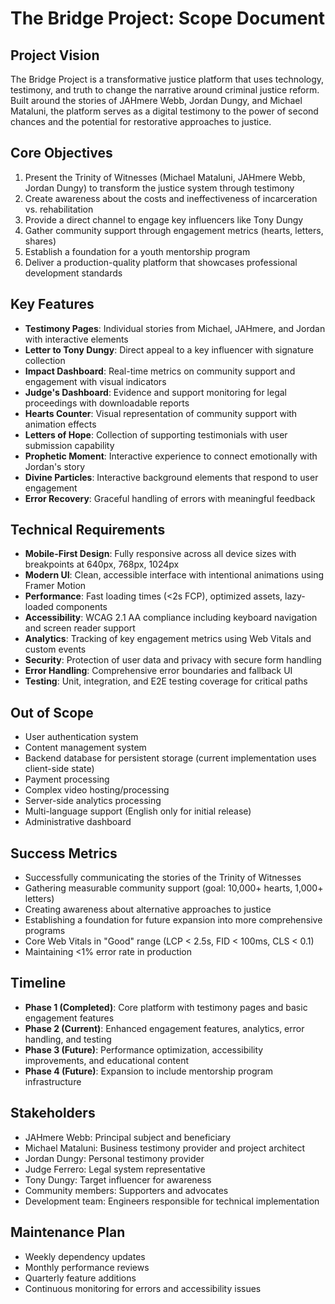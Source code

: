 # The Bridge Project: Scope Document

## Project Vision
The Bridge Project is a transformative justice platform that uses technology, testimony, and truth to change the narrative around criminal justice reform. Built around the stories of JAHmere Webb, Jordan Dungy, and Michael Mataluni, the platform serves as a digital testimony to the power of second chances and the potential for restorative approaches to justice.

## Core Objectives
1. Present the Trinity of Witnesses (Michael Mataluni, JAHmere Webb, Jordan Dungy) to transform the justice system through testimony
2. Create awareness about the costs and ineffectiveness of incarceration vs. rehabilitation
3. Provide a direct channel to engage key influencers like Tony Dungy
4. Gather community support through engagement metrics (hearts, letters, shares)
5. Establish a foundation for a youth mentorship program
6. Deliver a production-quality platform that showcases professional development standards

## Key Features
- **Testimony Pages**: Individual stories from Michael, JAHmere, and Jordan with interactive elements
- **Letter to Tony Dungy**: Direct appeal to a key influencer with signature collection
- **Impact Dashboard**: Real-time metrics on community support and engagement with visual indicators
- **Judge's Dashboard**: Evidence and support monitoring for legal proceedings with downloadable reports
- **Hearts Counter**: Visual representation of community support with animation effects
- **Letters of Hope**: Collection of supporting testimonials with user submission capability
- **Prophetic Moment**: Interactive experience to connect emotionally with Jordan's story
- **Divine Particles**: Interactive background elements that respond to user engagement
- **Error Recovery**: Graceful handling of errors with meaningful feedback

## Technical Requirements
- **Mobile-First Design**: Fully responsive across all device sizes with breakpoints at 640px, 768px, 1024px
- **Modern UI**: Clean, accessible interface with intentional animations using Framer Motion
- **Performance**: Fast loading times (<2s FCP), optimized assets, lazy-loaded components
- **Accessibility**: WCAG 2.1 AA compliance including keyboard navigation and screen reader support
- **Analytics**: Tracking of key engagement metrics using Web Vitals and custom events
- **Security**: Protection of user data and privacy with secure form handling
- **Error Handling**: Comprehensive error boundaries and fallback UI
- **Testing**: Unit, integration, and E2E testing coverage for critical paths

## Out of Scope
- User authentication system
- Content management system
- Backend database for persistent storage (current implementation uses client-side state)
- Payment processing
- Complex video hosting/processing
- Server-side analytics processing
- Multi-language support (English only for initial release)
- Administrative dashboard

## Success Metrics
- Successfully communicating the stories of the Trinity of Witnesses
- Gathering measurable community support (goal: 10,000+ hearts, 1,000+ letters)
- Creating awareness about alternative approaches to justice
- Establishing a foundation for future expansion into more comprehensive programs
- Core Web Vitals in "Good" range (LCP < 2.5s, FID < 100ms, CLS < 0.1)
- Maintaining <1% error rate in production

## Timeline
- **Phase 1 (Completed)**: Core platform with testimony pages and basic engagement features
- **Phase 2 (Current)**: Enhanced engagement features, analytics, error handling, and testing
- **Phase 3 (Future)**: Performance optimization, accessibility improvements, and educational content
- **Phase 4 (Future)**: Expansion to include mentorship program infrastructure

## Stakeholders
- JAHmere Webb: Principal subject and beneficiary
- Michael Mataluni: Business testimony provider and project architect
- Jordan Dungy: Personal testimony provider
- Judge Ferrero: Legal system representative
- Tony Dungy: Target influencer for awareness
- Community members: Supporters and advocates
- Development team: Engineers responsible for technical implementation

## Maintenance Plan
- Weekly dependency updates
- Monthly performance reviews
- Quarterly feature additions
- Continuous monitoring for errors and accessibility issues
